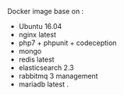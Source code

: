 Docker image base on : 
- Ubuntu 16.04
- nginx latest
- php7 + phpunit + codeception
- mongo 
- redis latest
- elasticsearch 2.3
- rabbitmq 3 management
- mariadb latest .